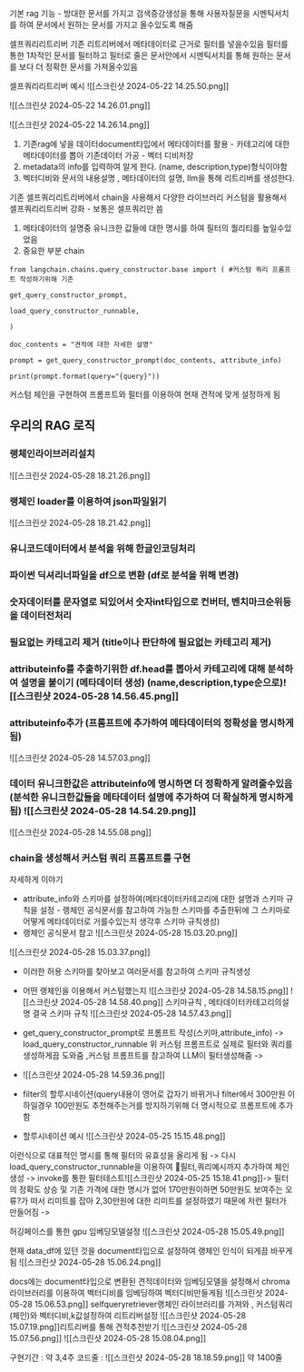 기본 rag 기능 - 방대한 문서를 가지고 검색증강생성을 통해 사용자질문을 시멘틱서치를 하여 문서에서 원하는 문서를 가지고 올수있도록 해줌


셀프쿼리리트리버
기존 리트리버에서 메타데이터로 근거로 필터를 넣을수있음
필터를 통한 1차적인 문서를 필터하고 필터로 줄은 문서안에서 시멘틱서치를 통해 원하는 문서를 보다 더 정확한 문서를 가져올수있음 

 
 셀프쿼리리트리버 예시
![[스크린샷 2024-05-22 14.25.50.png]]

![[스크린샷 2024-05-22 14.26.01.png]]

![[스크린샷 2024-05-22 14.26.14.png]]

1. 기존rag에 넣을 데이터document타입에서 메타데이터를 활용 -  카테고리에 대한 메타데이터를 뽑아 기존데이터 가공 - 벡터 디비저장
2. metadata의 info를 입력하여 알게 한다. (name, description,type)형식이야함
3. 벡터디비와 문서의 내용설명 , 메타데이터의 설명, llm을 통해 리트리버를 생성한다.

기존 셀프쿼리리트리버에서 chain을 사용해서 다양한 라이브러리 커스텀을 활용해서 셀프쿼리리트리버 강화 - 보통은 셀프쿼리만 씀 

1. 메타데이터의 설명중 유니크한 값들에 대한 명시를 하여 필터의 퀄리티를 높일수있었음 
2. 중요한 부분 chain

```
from langchain.chains.query_constructor.base import ( #커스텀 쿼리 프롬프트 작성하기위해 기존

get_query_constructor_prompt,

load_query_constructor_runnable,

)
```

```
doc_contents = "견적에 대한 자세한 설명"

prompt = get_query_constructor_prompt(doc_contents, attribute_info)

print(prompt.format(query="{query}"))
```
커스텀 체인을 구현하여 프롬프트와 필터를 이용하여 현재 견적에 맞게 설정하게 됨



## 우리의 RAG 로직
### 랭체인라이브러리설치
![[스크린샷 2024-05-28 18.21.26.png]]
### 랭체인 loader를 이용하여 json파일읽기
![[스크린샷 2024-05-28 18.21.42.png]]
### 유니코드데이터에서 분석을 위해 한글인코딩처리


### 파이썬 딕셔리너파일을  df으로 변환 (df로 분석을 위해 변경) 
### 숫자데이터를 문자열로 되있어서 숫자int타입으로 컨버터, 벤치마크순위등을 데이터전처리
### 필요없는 카테고리 제거  (title이나 판단하에 필요없는 카테고리 제거)
### attributeinfo를 추출하기위한 df.head를 뽑아서 카테고리에 대해 분석하여 설명을 붙이기 (메타데이터 생성) (name,description,type순으로)![[스크린샷 2024-05-28 14.56.45.png]]
### attributeinfo추가 (프롬프트에 추가하여 메타데이터의 정확성을 명시하게 됨)
![[스크린샷 2024-05-28 14.57.03.png]]
###  데이터 유니크한값은 attributeinfo에 명시하면 더 정확하게 알려줄수있음(분석한 유니크한값들을 메타데이터 설명에 추가하여 더 확실하게 명시하게 됨)  ![[스크린샷 2024-05-28 14.54.29.png]]

![[스크린샷 2024-05-28 14.55.08.png]]
### chain을 생성해서 커스텀 쿼리 프롬프트를 구현 
자세하게 이야기 
- attribute_info와 스키마를 설정하여(메타데이터카테고리에 대한 설명과 스키마 규칙을 설정 - 랭체인 공식문서를 참고하여 가능한 스키마를 추출한뒤에 그 스키마로 어떻게 메타데이터로 거를수있는지 생각후 스키마 규칙생성)
- 랭체인 공식문서 참고
![[스크린샷 2024-05-28 15.03.20.png]]

![[스크린샷 2024-05-28 15.03.37.png]]
- 이러한 허용 스키마를 찾아보고 여러문서를 참고하여 스키마 규칙생성

- 어떤 랭체인을 이용해서 커스텀했는지 
![[스크린샷 2024-05-28 14.58.15.png]]
![[스크린샷 2024-05-28 14.58.40.png]]
											스키마규칙  ,          메타데이터카테고리의설명
결국 스키마 규칙
![[스크린샷 2024-05-28 14.57.43.png]]
- get_query_constructor_prompt로 프롬프트 작성(스키마,attribute_info) -> load_query_constructor_runnable 위 커스텀 프롬프트로 실제로 필터와 쿼리를 생성하게끔 도와줌 ,커스텀 프롬프트를 참고하여 LLM이  필터생성해줌 ->
- ![[스크린샷 2024-05-28 14.59.36.png]]
- filter의 할루시네이션(query내용이 영어로 갑자기 바뀌거나 filter에서 300만원 이하일경우 100만원도 추천해주는거를 방지하기위해 더 명시적으로 프롬프트에 추가함
- 할루시네이션 예시 
![[스크린샷 2024-05-25 15.15.48.png]]

이런식으로 대표적인 명시를 통해 필터의 유효성을 올리게 됨 -> 다시 load_query_constructor_runnable을 이용하여 필터,쿼리예시까지 추가하여 체인생성 -> invoke를 통한 필터테스트![[스크린샷 2024-05-25 15.18.41.png]]->
필터의 정확도 상승 및 기존 가격에 대한 명시가 없어 170만원이하면 50만원도 보여주는 오류?가 떠서 리미트를 잡아 2,30만원에 대한 리미트를 설정하였기 때문에 저런 필터가 만들어짐 ->  



허깅페이스를 통한 gpu 임베딩모델설정
![[스크린샷 2024-05-28 15.05.49.png]]


현재 data_df에 있던 것을 document타입으로 설정하여 랭체인 인식이 되게끔 바꾸게 됨
![[스크린샷 2024-05-28 15.06.24.png]]


docs에는 document타입으로 변환된 견적데이터와 임베딩모델을 설정해서 chroma라이브러리를 이용하여 벡터디비를 임베딩하여 벡터디비만들게됨
![[스크린샷 2024-05-28 15.06.53.png]]
selfqueryretriever랭체인 라이브러리를 가져와 , 커스텀쿼리(체인)와 벡터디비,k값설정하여 리트리버설정 ![[스크린샷 2024-05-28 15.07.19.png]]리트리버를 통해 견적추천받기 
![[스크린샷 2024-05-28 15.07.56.png]]
![[스크린샷 2024-05-28 15.08.04.png]]



구현기간 : 약 3,4주
코드줄 : 
![[스크린샷 2024-05-28 18.18.59.png]]
약 1400줄